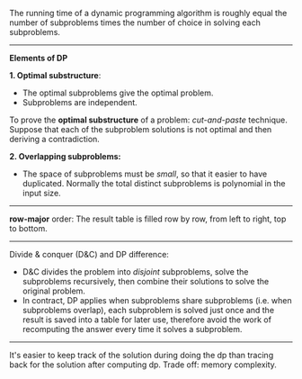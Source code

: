 The running time of a dynamic programming algorithm is roughly equal the number of subproblems times the number of choice in solving each subproblems.

---

**Elements of DP**

**1. Optimal substructure**:
  - The optimal subproblems give the optimal problem.
  - Subproblems are independent.

To prove the **optimal substructure** of a problem: _cut-and-paste_ technique. Suppose that each of the subproblem solutions is not optimal and then deriving a contradiction.

**2. Overlapping subproblems:**
  - The space of subproblems must be _small_, so that it easier to have duplicated. Normally the total distinct subproblems is polynomial in the input size.

---

**row-major** order: The result table is filled row by row, from left to right, top to bottom.

---

Divide & conquer (D&C) and DP difference:
  - D&C divides the problem into _disjoint_ subproblems, solve the subproblems recursively, then combine their solutions to solve the original problem.
  - In contract, DP applies when subproblems share subproblems (i.e. when subproblems overlap), each subproblem is solved just once and the result is saved into a table for later use, therefore avoid the work of recomputing the answer every time it solves a subproblem.

---

It's easier to keep track of the solution during doing the dp than tracing back for the solution after computing dp. Trade off: memory complexity.